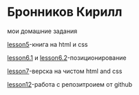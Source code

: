 # Бронников Кирилл
мои домашние задания

[lesson5](https://codepen.io/eminem72/pen/JrJxdW "lesson5")-книга на html и css

[lesson6.1](https://codepen.io/eminem72/pen/boYrdp "lesson6.1") и [lesson6.2](https://codepen.io/eminem72/pen/qPVPdE "lesson6.2")-позиционирование

[lesson7](https://eminem72.github.io/lesson7/index.html "lesson7")-верска на чистом html and css 

[lesson12](https://eminem72.github.io/lesson12/index.html "lesson12")-работа с репозитроием от github 


